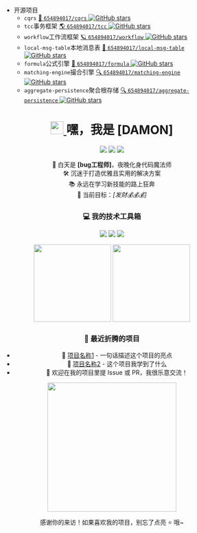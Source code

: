 - 开源项目
    - `cqrs` [📌 `654894017/cqrs` ![GitHub stars](https://img.shields.io/github/stars/654894017/cqrs.svg?style=flat-square&color=3b8686)](https://github.com/654894017/cqrs)
    - `tcc`事务框架 [🌎 `654894017/tcc` ![GitHub stars](https://img.shields.io/github/stars/654894017/tcc.svg?style=flat-square&color=3b8686)](https://github.com/654894017/tcc)
    - `workflow`工作流框架 [🪐 `654894017/workflow` ![GitHub stars](https://img.shields.io/github/stars/654894017/workflow.svg?style=flat-square&color=3b8686)](https://github.com/654894017/workflow)
    - `local-msg-table`本地消息表 [🐌 `654894017/local-msg-table` ![GitHub stars](https://img.shields.io/github/stars/654894017/local-msg-table.svg?style=flat-square&color=3b8686)](https://github.com/654894017/local-msg-table)
    - `formula`公式引擎 [🧲 `654894017/formula` ![GitHub stars](https://img.shields.io/github/stars/654894017/formula.svg?style=flat-square&color=3b8686)](https://github.com/654894017/formula)
    - `matching-engine`撮合引擎 [🔍 `654894017/matching-engine` ![GitHub stars](https://img.shields.io/github/stars/654894017/matching-engine.svg?style=flat-square&color=3b8686)](https://github.com/654894017/matching-engine)
    - `aggregate-persistence`聚合根存储 [🔍 `654894017/aggregate-persistence` ![GitHub stars](https://img.shields.io/github/stars/654894017/aggregate-persistence.svg?style=flat-square&color=3b8686)](https://github.com/654894017/aggregate-persistence)


<!-- 个人标签 -->
<!-- 动态标题 -->
<h1 align="center">
  <a href="https://github.com/你的用户名">
    <img src="https://media.giphy.com/media/hvRJCLFzcasrR4ia7z/giphy.gif" width="30">
  </a>
  嘿，我是 [DAMON]
</h1>
<p align="center">
  <a href="https://你的网站"><img src="https://img.shields.io/badge/网站-探索我的宇宙-blueviolet?style=flat-square"></a>
  <a href="mailto:654894017@qq.com"><img src="https://img.shields.io/badge/邮箱-发送消息-critical?style=flat-square"></a>
  <a href="你的社交媒体"><img src="https://img.shields.io/badge/社交-来交个朋友-9cf?style=flat-square"></a>
</p>

<!-- 个人介绍 -->
<p align="center">
  🌌 白天是 <strong>[bug工程师]</strong>，夜晚化身代码魔法师<br>
  🛠️ 沉迷于打造优雅且实用的解决方案<br>
  📚 永远在学习新技能的路上狂奔<br>
  🎯 当前目标：<em>[发财💰💰💰]</em>
</p>

<!-- 技术栈展示 -->
<h3 align="center">💻 我的技术工具箱</h3>
<p align="center">
  <img src="https://img.shields.io/badge/语言-Java-3776AB?style=for-the-badge&logo=java&logoColor=white">
  <img src="https://img.shields.io/badge/前端-JavaScript-F7DF1E?style=for-the-badge&logo=javascript&logoColor=black">
  <img src="https://img.shields.io/badge/数据库-Mysql-336791?style=for-the-badge&logo=mysql&logoColor=white">
  <!-- 根据你的技能替换 -->
</p>

<!-- 项目统计 -->
<div align="center">
  <img height="180em" src="https://github-readme-stats.vercel.app/api?username=654894017&show_icons=true&theme=radical&include_all_commits=true&count_private=true"/>
  <img height="180em" src="https://github-readme-stats.vercel.app/api/top-langs/?username=654894017&layout=compact&langs_count=8&theme=radical"/>
</div>

<!-- 最近动态 -->
<h3 align="center">📝 最近折腾的项目</h3>
<ul align="center">
  <li>🔭 <a href="项目链接1">项目名称1</a> - 一句话描述这个项目的亮点</li>
  <li>🌱 <a href="项目链接2">项目名称2</a> - 这个项目我学到了什么</li>
  <li>💬 欢迎在我的项目里提 Issue 或 PR，我很乐意交流！</li>
</ul>

<!-- 互动元素 -->
<div align="center">
  <img src="https://media.giphy.com/media/13HgwGsXF0aiGY/giphy.gif" width="300">
  <p>感谢你的来访！如果喜欢我的项目，别忘了点亮 ⭐ 哦~</p>
</div>

